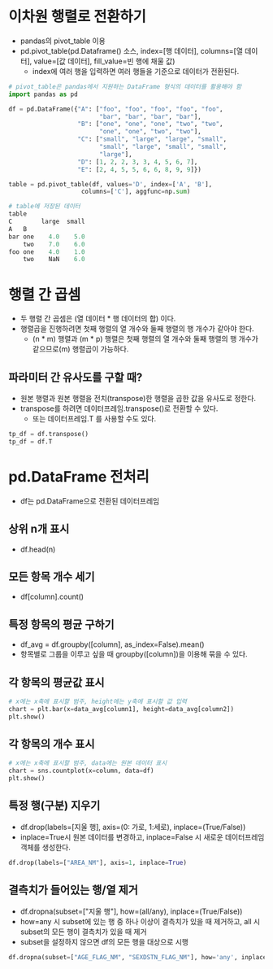 # 이차원 행렬로 전환하기

- pandas의 pivot_table 이용
- pd.pivot_table(pd.Dataframe() 소스, index=[행 데이터], columns=[열 데이터], value=[값 데이터], fill_value=빈 행에 채울 값)
  - index에 여러 행을 입력하면 여러 행들을 기준으로 데이터가 전환된다.

```py
# pivot_table은 pandas에서 지원하는 DataFrame 형식의 데이터를 활용해야 함
import pandas as pd

df = pd.DataFrame({"A": ["foo", "foo", "foo", "foo", "foo",
                         "bar", "bar", "bar", "bar"],
                   "B": ["one", "one", "one", "two", "two",
                         "one", "one", "two", "two"],
                   "C": ["small", "large", "large", "small",
                         "small", "large", "small", "small",
                         "large"],
                   "D": [1, 2, 2, 3, 3, 4, 5, 6, 7],
                   "E": [2, 4, 5, 5, 6, 6, 8, 9, 9]})

table = pd.pivot_table(df, values='D', index=['A', 'B'],
                    columns=['C'], aggfunc=np.sum)

# table에 저장된 데이터
table
C        large  small
A   B
bar one    4.0    5.0
    two    7.0    6.0
foo one    4.0    1.0
    two    NaN    6.0
```

# 행렬 간 곱셈

- 두 행렬 간 곱셈은 (열 데이터 \* 행 데이터의 합) 이다.
- 행렬곱을 진행하려면 첫째 행렬의 열 개수와 둘째 행렬의 행 개수가 같아야 한다.
  - (n \* m) 행렬과 (m \* p) 행렬은 첫째 행렬의 열 개수와 둘째 행렬의 행 개수가 같으므로(m) 행렬곱이 가능하다.

## 파라미터 간 유사도를 구할 때?

- 원본 행렬과 원본 행렬을 전치(transpose)한 행렬을 곱한 값을 유사도로 정한다.
- transpose를 하려면 데이터프레임.transpose()로 전환할 수 있다.
  - 또는 데이터프레임.T 를 사용할 수도 있다.

```py
tp_df = df.transpose()
tp_df = df.T
```

# pd.DataFrame 전처리

- df는 pd.DataFrame으로 전환된 데이터프레임

## 상위 n개 표시

- df.head(n)

## 모든 항목 개수 세기

- df\[column].count()

## 특정 항목의 평균 구하기

- df_avg = df.groupby(\[column], as_index=False).mean()
- 항목별로 그룹을 이루고 싶을 때 groupby(\[column])을 이용해 묶을 수 있다.

## 각 항목의 평균값 표시

```py
# x에는 x축에 표시할 범주, height에는 y축에 표시할 값 입력
chart = plt.bar(x=data_avg[column1], height=data_avg[column2])
plt.show()
```

## 각 항목의 개수 표시

```py
# x에는 x축에 표시할 범주, data에는 원본 데이터 표시
chart = sns.countplot(x=column, data=df)
plt.show()
```

## 특정 행(구분) 지우기

- df.drop(labels=[지울 행], axis=(0: 가로, 1:세로), inplace=(True/False))
- inplace=True시 원본 데이터를 변경하고, inplace=False 시 새로운 데이터프레임 객체를 생성한다.

```py
df.drop(labels=["AREA_NM"], axis=1, inplace=True)
```

## 결측치가 들어있는 행/열 제거

- df.dropna(subset=["지울 행"], how=(all/any), inplace=(True/False))
- how=any 시 subset에 있는 행 중 하나 이상이 결측치가 있을 때 제거하고, all 시 subset의 모든 행이 결측치가 있을 때 제거
- subset을 설정하지 않으면 df의 모든 행을 대상으로 시행

```py
df.dropna(subset=["AGE_FLAG_NM", "SEXDSTN_FLAG_NM"], how='any', inplace=True)
```

